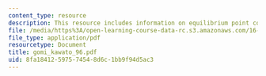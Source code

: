 ```yaml
---
content_type: resource
description: This resource includes information on equilibrium point control hypothesis.
file: /media/https%3A/open-learning-course-data-rc.s3.amazonaws.com/16-423j-aerospace-biomedical-and-life-support-engineering-spring-2006/8fa18412597574548d6c1bb9f94d5ac3_gomi_kawato_96.pdf
file_type: application/pdf
resourcetype: Document
title: gomi_kawato_96.pdf
uid: 8fa18412-5975-7454-8d6c-1bb9f94d5ac3
---
```

